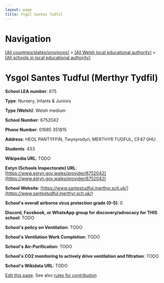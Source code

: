 ```yaml
---
layout: page
title: Ysgol Santes Tudful
---
```

# Navigation

[[All countries/states/provinces]](../../..) > [[All Welsh local educational authority]](../..) > [[All schools in local educational authority]](..)

# Ysgol Santes Tudful (Merthyr Tydfil)

**School LEA number**: 675

**Type**: Nursery, Infants & Juniors

**Type (Welsh)**: Welsh medium

**School Number**: 6752042

**Phone Number**: 01685 351815

**Address**: HEOL PANTYFFIN, Twynyrodyn, MERTHYR TUDFUL, CF47 0HU

**Students**: 433

**Wikipedia URL**: TODO

**Estyn (Schools Inspectorate) URL**: [https://www.estyn.gov.wales/provider/6752042](https://www.estyn.gov.wales/provider/6752042)

**School Website**: [https://www.santestudful.merthyr.sch.uk/](https://www.santestudful.merthyr.sch.uk/)

**School's overall airborne virus protection grade (0-5)**: 0

**Discord, Facebook, or WhatsApp group for discovery/advocacy for THIS school**: TODO

**School's policy on Ventilation**: TODO

**School's Ventilation Work Completion**: TODO

**School's Air-Purification**: TODO

**School's CO2 monitoring to actively drive ventilation and filtration**: TODO

**School's Wikidata URL**: TODO




[Edit this page](https://github.com/VentilationProject/Wales/edit/prif/./Merthyr_Tydfil/Ysgol_Santes_Tudful.md). See also [rules for contribution](../../../contribution-rules/)